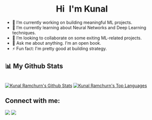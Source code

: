 <h1 align="center">Hi <img src="https://raw.githubusercontent.com/MartinHeinz/MartinHeinz/master/wave.gif" width="1px"> I'm Kunal</h1>

- 🔭 I’m currently working on building meaningful ML projects.
- 🌱 I’m currently learning about Neural Networks and Deep Learning techniques.
- 👯 I’m looking to collaborate on some exiting ML-related projects.
- 💬 Ask me about anything. I'm an open book.
- ⚡ Fun fact: I'm pretty good at building strategy.

## 📊 My Github Stats

  <br/>
    <a href="https://github.com/kunalramchurn/github-readme-stats"><img alt="Kunal Ramchurn's Github Stats" src="https://github-readme-stats.vercel.app/api?username=kunalramchurn&show_icons=true&count_private=true&theme=react&hide_border=true&bg_color=0D1117" /></a>
  <a href="https://github.com/kunalramchurn/github-readme-stats"><img alt="Kunal Ramchurn's Top Languages" src="https://github-readme-stats.vercel.app/api/top-langs/?username=kunalramchurn&langs_count=8&count_private=true&layout=compact&theme=react&hide_border=true&bg_color=0D1117" /></a>
  <br/>



## Connect with me:
<p align="left">
  <a href="https://www.linkedin.com/in/kunalramchurn" target="_blank"><img src="https://img.shields.io/badge/-LinkedIn-%230077B5?style=for-the-badge&logo=linkedin&logoColor=white" target="_blank"></a> 
 <a href = "mailto:kunal.ramchurn12@gmail.com"><img src="https://img.shields.io/badge/-Gmail-%23333?style=for-the-badge&logo=gmail&logoColor=white" target="_blank"></a>
</p>
